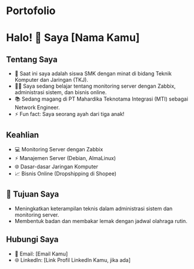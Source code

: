 # Portofolio

# Halo! 👋 Saya [Nama Kamu]

## Tentang Saya
- 🌱 Saat ini saya adalah siswa SMK dengan minat di bidang Teknik Komputer dan Jaringan (TKJ).
- 👨‍💻 Saya sedang belajar tentang monitoring server dengan Zabbix, administrasi sistem, dan bisnis online.
- 📚 Sedang magang di PT Mahardika Teknotama Integrasi (MTI) sebagai Network Engineer.
- ⚡ Fun fact: Saya seorang ayah dari tiga anak!

## Keahlian
- 💻 Monitoring Server dengan Zabbix
- ⚡ Manajemen Server (Debian, AlmaLinux)
- 🌐 Dasar-dasar Jaringan Komputer
- 📈 Bisnis Online (Dropshipping di Shopee)

## 🚀 Tujuan Saya
- Meningkatkan keterampilan teknis dalam administrasi sistem dan monitoring server.
- Membentuk badan dan membakar lemak dengan jadwal olahraga rutin.

## Hubungi Saya
- 📧 Email: [Email Kamu]
- 🌐 LinkedIn: [Link Profil LinkedIn Kamu, jika ada]

